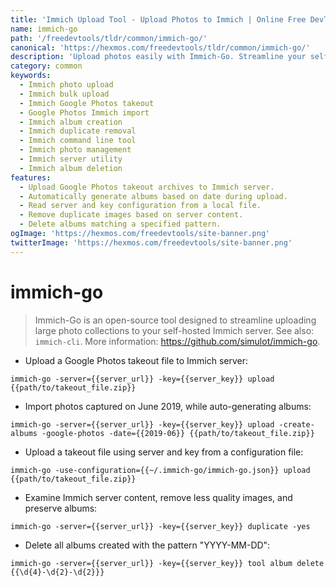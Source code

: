 ```yaml
---
title: 'Immich Upload Tool - Upload Photos to Immich | Online Free DevTools by Hexmos'
name: immich-go
path: '/freedevtools/tldr/common/immich-go/'
canonical: 'https://hexmos.com/freedevtools/tldr/common/immich-go/'
description: 'Upload photos easily with Immich-Go. Streamline your self-hosted Immich server by efficiently uploading large photo collections. Free online tool, no registration required.'
category: common
keywords:
  - Immich photo upload
  - Immich bulk upload
  - Immich Google Photos takeout
  - Google Photos Immich import
  - Immich album creation
  - Immich duplicate removal
  - Immich command line tool
  - Immich photo management
  - Immich server utility
  - Immich album deletion
features:
  - Upload Google Photos takeout archives to Immich server.
  - Automatically generate albums based on date during upload.
  - Read server and key configuration from a local file.
  - Remove duplicate images based on server content.
  - Delete albums matching a specified pattern.
ogImage: 'https://hexmos.com/freedevtools/site-banner.png'
twitterImage: 'https://hexmos.com/freedevtools/site-banner.png'
---
```


# immich-go

> Immich-Go is an open-source tool designed to streamline uploading large photo collections to your self-hosted Immich server.
> See also: `immich-cli`.
> More information: <https://github.com/simulot/immich-go>.

- Upload a Google Photos takeout file to Immich server:

`immich-go -server={{server_url}} -key={{server_key}} upload {{path/to/takeout_file.zip}}`

- Import photos captured on June 2019, while auto-generating albums:

`immich-go -server={{server_url}} -key={{server_key}} upload -create-albums -google-photos -date={{2019-06}} {{path/to/takeout_file.zip}}`

- Upload a takeout file using server and key from a configuration file:

`immich-go -use-configuration={{~/.immich-go/immich-go.json}} upload {{path/to/takeout_file.zip}}`

- Examine Immich server content, remove less quality images, and preserve albums:

`immich-go -server={{server_url}} -key={{server_key}} duplicate -yes`

- Delete all albums created with the pattern "YYYY-MM-DD":

`immich-go -server={{server_url}} -key={{server_key}} tool album delete {{\d{4}-\d{2}-\d{2}}}`
